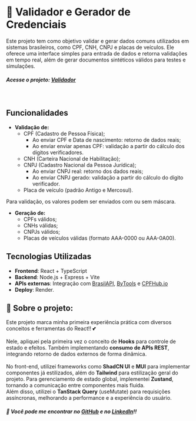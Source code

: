 # 🪪 Validador e Gerador de Credenciais

Este projeto tem como objetivo validar e gerar dados comuns utilizados em sistemas brasileiros, como CPF, CNH, CNPJ e placas de veículos. Ele oferece uma interface simples para entrada de dados e retorna validações em tempo real, além de gerar documentos sintéticos válidos para testes e simulações. <br>
##### **Acesse o projeto:** [Validador](https://validador-e4wg.onrender.com)
<br>

## Funcionalidades

- **Validação de:**
  - CPF (Cadastro de Pessoa Física);
    - Ao enviar CPF e Data de nascimento: retorno de dados reais;
    - Ao enviar enviar apenas CPF: validação a partir do cálculo dos dígitos verificadores.
  - CNH (Carteira Nacional de Habilitação);
  - CNPJ (Cadastro Nacional da Pessoa Jurídica);
      - Ao enviar CNPJ real: retorno dos dados reais;
      - Ao enviar CNPJ gerado: validação a partir do cálculo do dígito verificador.
  - Placa de veículo (padrão Antigo e Mercosul).

Para validação, os valores podem ser enviados com ou sem máscara.

- **Geração de:**
  - CPFs válidos;
  - CNHs válidas;
  - CNPJs válidos;
  - Placas de veículos válidas (formato AAA-0000 ou AAA-0A00).


## Tecnologias Utilizadas

- **Frontend**: React + TypeScript
- **Backend**: Node.js + Express + Vite
- **APIs externas**: Integração com [BrasilAPI](https://brasilapi.com.br/), [ByTools](https://bytools.tech) e [CPFHub.io](https://www.cpfhub.io/)
- **Deploy**: Render.

## 🌟 Sobre o projeto: 
Este projeto marca minha primeira experiência prática com diversos conceitos e ferramentas do React!! 💕 <br><br> Nele, apliquei pela primeira vez o conceito de **Hooks** para controle de estado e efeitos. Também implementando **consumo de APIs REST**, integrando retorno de dados externos de forma dinâmica. <br><br> No front-end, utilizei frameworks como **ShadCN UI** e **MUI** para implementar componentes já estilizados, além do **Tailwind** para estilização geral do projeto. Para gerenciamento de estado global, implementei **Zustand**, tornando a comunicação entre componentes mais fluida. <br> Além disso, utilizei o **TanStack Query** (useMutate) para requisições assíncronas, melhorando a performance e a experiência do usuário.

##### 🐰 Você pode me encontrar no [GitHub](https://github.com/Madu25ss) e no [LinkedIn](www.linkedin.com/in/maria-eduarda-serpa-santos-29a6a5261)!! 


